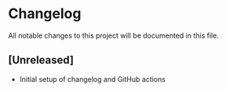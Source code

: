 # Changelog

All notable changes to this project will be documented in this file.

## [Unreleased]

- Initial setup of changelog and GitHub actions

